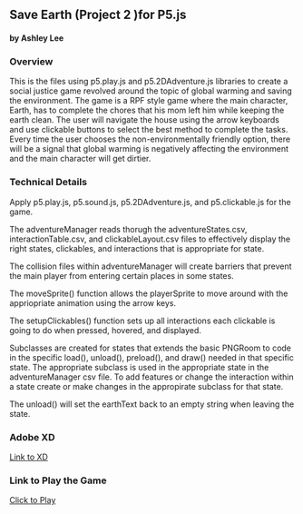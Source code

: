 ## Save Earth (Project 2 )for P5.js
#### by Ashley Lee


### Overview
This is the files using p5.play.js and p5.2DAdventure.js libraries to create a social justice game revolved around the topic of global warming and saving the environment. The game is a RPF style game where the main character, Earth, has to complete the chores that his mom left him while keeping the earth clean. The user will navigate the house using the arrow keyboards and use clickable buttons to select the best method to complete the tasks. Every time the user chooses the non-environmentally friendly option, there will be a signal that global warming is negatively affecting the environment and the main character will get dirtier. 


### Technical Details

Apply p5.play.js, p5.sound.js, p5.2DAdventure.js, and p5.clickable.js for the game. 

The adventureManager reads thorugh the adventureStates.csv, interactionTable.csv, and clickableLayout.csv files to effectively display the right states, clickables, and interactions that is appropriate for state. 

The collision files within adventureManager will create barriers that prevent the main player from entering certain places in some states.

The moveSprite() function allows the playerSprite to move around with the appriopriate animation using the arrow keys. 

The setupClickables() function sets up all interactions each clickable is going to do when pressed, hovered, and displayed. 

Subclasses are created for states that extends the basic PNGRoom to code in the specific load(), unload(), preload(), and draw() needed in that specific state. The appropriate subclass is used in the appropriate state in the adventureManager csv file. To add features or change the interaction within a state create or make changes in the appropirate subclass for that state. 

The unload() will set the earthText back to an empty string when leaving the state. 

### Adobe XD
[Link to XD](https://xd.adobe.com/view/debe4d43-600d-4288-9273-d20e82acb376-8bed/) 

### Link to Play the Game
[Click to Play](https://xarts.usfca.edu/~ylee73/Project2/) 
